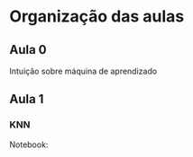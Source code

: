 # Organização das aulas

## Aula 0 
Intuição sobre máquina de aprendizado

## Aula 1

### KNN
Notebook: 

### 
